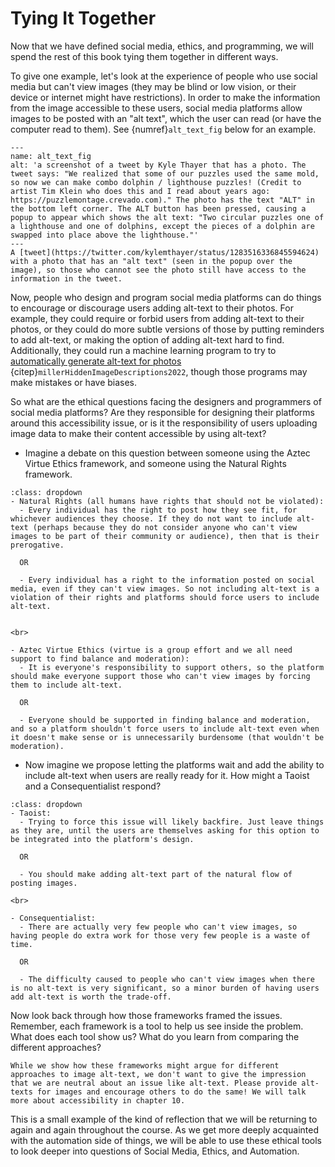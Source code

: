 # Tying It Together

Now that we have defined social media, ethics, and programming, we will spend the rest of this book tying them together in different ways.

To give one example, let's look at the experience of people who use social media but can't view images (they may be blind or low vision, or their device or internet might have restrictions). In order to make the information from the image accessible to these users, social media platforms allow images to be posted with an "alt text", which the user can read (or have the computer read to them). See {numref}`alt_text_fig` below for an example.

```{figure} alt_text_bigger.png
---
name: alt_text_fig
alt: 'a screenshot of a tweet by Kyle Thayer that has a photo. The tweet says: "We realized that some of our puzzles used the same mold, so now we can make combo dolphin / lighthouse puzzles! (Credit to artist Tim Klein who does this and I read about years ago: https://puzzlemontage.crevado.com)." The photo has the text "ALT" in the bottom left corner. The ALT button has been pressed, causing a popup to appear which shows the alt text: "Two circular puzzles one of a lighthouse and one of dolphins, except the pieces of a dolphin are swapped into place above the lighthouse."'
---
A [tweet](https://twitter.com/kylemthayer/status/1283516336845594624) with a photo that has an "alt text" (seen in the popup over the image), so those who cannot see the photo still have access to the information in the tweet.
```

Now, people who design and program social media platforms can do things to encourage or discourage users adding alt-text to their photos. For example, they could require or forbid users from adding alt-text to their photos, or they could do more subtle versions of those by putting reminders to add alt-text, or making the option of adding alt-text hard to find. Additionally, they could run a machine learning program to try to [automatically generate alt-text for photos](https://www.nytimes.com/interactive/2022/02/18/arts/alt-text-images-descriptions.html) {citep}`millerHiddenImageDescriptions2022`, though those programs may make mistakes or have biases.

So what are the ethical questions facing the designers and programmers of social media platforms? Are they responsible for designing their platforms around this accessibility issue, or is it the responsibility of users uploading image data to make their content accessible by using alt-text?

- Imagine a debate on this question between someone using the Aztec Virtue Ethics framework, and someone using the Natural Rights framework.

````{admonition} Have a think about your answers, and then click to see some sample answers
:class: dropdown
- Natural Rights (all humans have rights that should not be violated):
  - Every individual has the right to post how they see fit, for whichever audiences they choose. If they do not want to include alt-text (perhaps because they do not consider anyone who can't view images to be part of their community or audience), then that is their prerogative.

  OR

  - Every individual has a right to the information posted on social media, even if they can't view images. So not including alt-text is a violation of their rights and platforms should force users to include alt-text.


<br>

- Aztec Virtue Ethics (virtue is a group effort and we all need support to find balance and moderation):
  - It is everyone's responsibility to support others, so the platform should make everyone support those who can't view images by forcing them to include alt-text.

  OR

  - Everyone should be supported in finding balance and moderation, and so a platform shouldn't force users to include alt-text even when it doesn't make sense or is unnecessarily burdensome (that wouldn't be moderation).

````

- Now imagine we propose letting the platforms wait and add the ability to include alt-text when users are really ready for it. How might a Taoist and a Consequentialist respond?

````{admonition} Have a think about your answers, and then click to see some sample answers
:class: dropdown
- Taoist:
  - Trying to force this issue will likely backfire. Just leave things as they are, until the users are themselves asking for this option to be integrated into the platform's design.

  OR

  - You should make adding alt-text part of the natural flow of posting images.

<br>

- Consequentialist:
  - There are actually very few people who can't view images, so having people do extra work for those very few people is a waste of time.

  OR

  - The difficulty caused to people who can't view images when there is no alt-text is very significant, so a minor burden of having users add alt-text is worth the trade-off.

````

Now look back through how those frameworks framed the issues. Remember, each framework is a tool to help us see inside the problem. What does each tool show us? What do you learn from comparing the different approaches?

```{note}
While we show how these frameworks might argue for different approaches to image alt-text, we don't want to give the impression that we are neutral about an issue like alt-text. Please provide alt-texts for images and encourage others to do the same! We will talk more about accessibility in chapter 10.
```

This is a small example of the kind of reflection that we will be returning to again and again throughout the course. As we get more deeply acquainted with the automation side of things, we will be able to use these ethical tools to look deeper into questions of Social Media, Ethics, and Automation.
